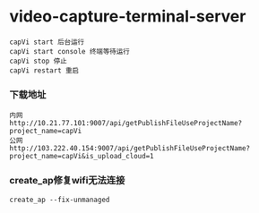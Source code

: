 # video-capture-terminal-server
```
capVi start 后台运行
capVi start console 终端等待运行
capVi stop 停止
capVi restart 重启
```

### 下载地址
```
内网
http://10.21.77.101:9007/api/getPublishFileUseProjectName?project_name=capVi
公网
http://103.222.40.154:9007/api/getPublishFileUseProjectName?project_name=capVi&is_upload_cloud=1
```

### create_ap修复wifi无法连接
```
create_ap --fix-unmanaged
```